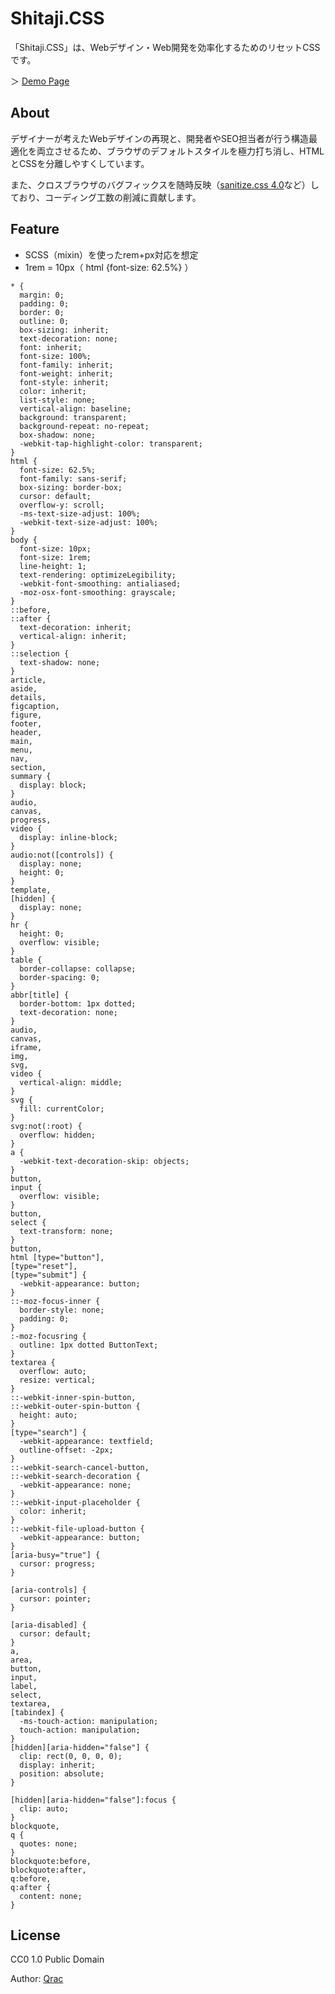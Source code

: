 # Shitaji.CSS

「Shitaji.CSS」は、Webデザイン・Web開発を効率化するためのリセットCSSです。

＞ [Demo Page](https://qrac.github.io/shitajicss/)

## About

デザイナーが考えたWebデザインの再現と、開発者やSEO担当者が行う構造最適化を両立させるため、ブラウザのデフォルトスタイルを極力打ち消し、HTMLとCSSを分離しやすくしています。

また、クロスブラウザのバグフィックスを随時反映（[sanitize.css 4.0](https://github.com/10up/sanitize.css)など）しており、コーディング工数の削減に貢献します。

## Feature

- SCSS（mixin）を使ったrem+px対応を想定
- 1rem = 10px（ html {font-size: 62.5%} ）

```
* {
  margin: 0;
  padding: 0;
  border: 0;
  outline: 0;
  box-sizing: inherit;
  text-decoration: none;
  font: inherit;
  font-size: 100%;
  font-family: inherit;
  font-weight: inherit;
  font-style: inherit;
  color: inherit;
  list-style: none;
  vertical-align: baseline;
  background: transparent;
  background-repeat: no-repeat;
  box-shadow: none;
  -webkit-tap-highlight-color: transparent;
}
html {
  font-size: 62.5%;
  font-family: sans-serif;
  box-sizing: border-box;
  cursor: default;
  overflow-y: scroll;
  -ms-text-size-adjust: 100%;
  -webkit-text-size-adjust: 100%;
}
body {
  font-size: 10px;
  font-size: 1rem;
  line-height: 1;
  text-rendering: optimizeLegibility;
  -webkit-font-smoothing: antialiased;
  -moz-osx-font-smoothing: grayscale;
}
::before,
::after {
  text-decoration: inherit;
  vertical-align: inherit;
}
::selection {
  text-shadow: none;
}
article,
aside,
details,
figcaption,
figure,
footer,
header,
main,
menu,
nav,
section,
summary {
  display: block;
}
audio,
canvas,
progress,
video {
  display: inline-block;
}
audio:not([controls]) {
  display: none;
  height: 0;
}
template,
[hidden] {
  display: none;
}
hr {
  height: 0;
  overflow: visible;
}
table {
  border-collapse: collapse;
  border-spacing: 0;
}
abbr[title] {
  border-bottom: 1px dotted;
  text-decoration: none;
}
audio,
canvas,
iframe,
img,
svg,
video {
  vertical-align: middle;
}
svg {
  fill: currentColor;
}
svg:not(:root) {
  overflow: hidden;
}
a {
  -webkit-text-decoration-skip: objects;
}
button,
input {
  overflow: visible;
}
button,
select {
  text-transform: none;
}
button,
html [type="button"],
[type="reset"],
[type="submit"] {
  -webkit-appearance: button;
}
::-moz-focus-inner {
  border-style: none;
  padding: 0;
}
:-moz-focusring {
  outline: 1px dotted ButtonText;
}
textarea {
  overflow: auto;
  resize: vertical;
}
::-webkit-inner-spin-button,
::-webkit-outer-spin-button {
  height: auto;
}
[type="search"] {
  -webkit-appearance: textfield;
  outline-offset: -2px;
}
::-webkit-search-cancel-button,
::-webkit-search-decoration {
  -webkit-appearance: none;
}
::-webkit-input-placeholder {
  color: inherit;
}
::-webkit-file-upload-button {
  -webkit-appearance: button;
}
[aria-busy="true"] {
  cursor: progress;
}

[aria-controls] {
  cursor: pointer;
}

[aria-disabled] {
  cursor: default;
}
a,
area,
button,
input,
label,
select,
textarea,
[tabindex] {
  -ms-touch-action: manipulation;
  touch-action: manipulation;
}
[hidden][aria-hidden="false"] {
  clip: rect(0, 0, 0, 0);
  display: inherit;
  position: absolute;
}

[hidden][aria-hidden="false"]:focus {
  clip: auto;
}
blockquote,
q {
  quotes: none;
}
blockquote:before,
blockquote:after,
q:before,
q:after {
  content: none;
}
```

## License

CC0 1.0 Public Domain

Author: [Qrac](https://twitter.com/Qrac_jp)
